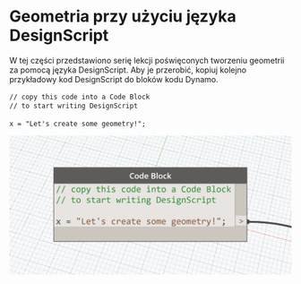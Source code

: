 

# Geometria przy użyciu języka DesignScript

W tej części przedstawiono serię lekcji poświęconych tworzeniu geometrii za pomocą języka DesignScript. Aby je przerobić, kopiuj kolejno przykładowy kod DesignScript do bloków kodu Dynamo.

```
// copy this code into a Code Block
// to start writing DesignScript

x = "Let's create some geometry!";
```

![](images/12/CodeBlock.png)

